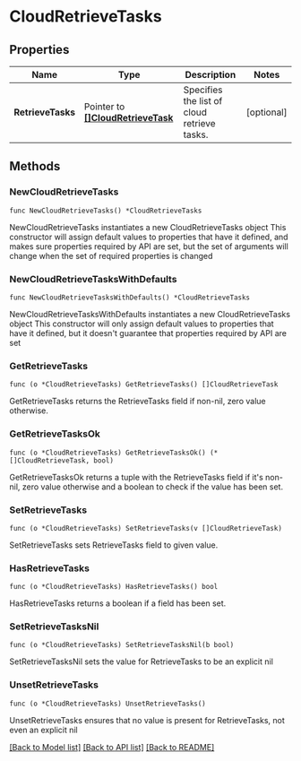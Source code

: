 # CloudRetrieveTasks

## Properties

Name | Type | Description | Notes
------------ | ------------- | ------------- | -------------
**RetrieveTasks** | Pointer to [**[]CloudRetrieveTask**](CloudRetrieveTask.md) | Specifies the list of cloud retrieve tasks. | [optional] 

## Methods

### NewCloudRetrieveTasks

`func NewCloudRetrieveTasks() *CloudRetrieveTasks`

NewCloudRetrieveTasks instantiates a new CloudRetrieveTasks object
This constructor will assign default values to properties that have it defined,
and makes sure properties required by API are set, but the set of arguments
will change when the set of required properties is changed

### NewCloudRetrieveTasksWithDefaults

`func NewCloudRetrieveTasksWithDefaults() *CloudRetrieveTasks`

NewCloudRetrieveTasksWithDefaults instantiates a new CloudRetrieveTasks object
This constructor will only assign default values to properties that have it defined,
but it doesn't guarantee that properties required by API are set

### GetRetrieveTasks

`func (o *CloudRetrieveTasks) GetRetrieveTasks() []CloudRetrieveTask`

GetRetrieveTasks returns the RetrieveTasks field if non-nil, zero value otherwise.

### GetRetrieveTasksOk

`func (o *CloudRetrieveTasks) GetRetrieveTasksOk() (*[]CloudRetrieveTask, bool)`

GetRetrieveTasksOk returns a tuple with the RetrieveTasks field if it's non-nil, zero value otherwise
and a boolean to check if the value has been set.

### SetRetrieveTasks

`func (o *CloudRetrieveTasks) SetRetrieveTasks(v []CloudRetrieveTask)`

SetRetrieveTasks sets RetrieveTasks field to given value.

### HasRetrieveTasks

`func (o *CloudRetrieveTasks) HasRetrieveTasks() bool`

HasRetrieveTasks returns a boolean if a field has been set.

### SetRetrieveTasksNil

`func (o *CloudRetrieveTasks) SetRetrieveTasksNil(b bool)`

 SetRetrieveTasksNil sets the value for RetrieveTasks to be an explicit nil

### UnsetRetrieveTasks
`func (o *CloudRetrieveTasks) UnsetRetrieveTasks()`

UnsetRetrieveTasks ensures that no value is present for RetrieveTasks, not even an explicit nil

[[Back to Model list]](../README.md#documentation-for-models) [[Back to API list]](../README.md#documentation-for-api-endpoints) [[Back to README]](../README.md)


